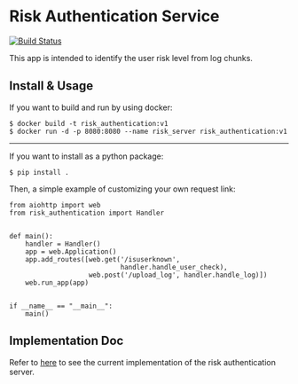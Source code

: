 # Risk Authentication Service

[![Build Status](https://app.travis-ci.com/lidall/risk-authentication-service.svg?branch=main)](https://app.travis-ci.com/lidall/risk-authentication-service)

This app is intended to identify the user risk level from log chunks.

## Install & Usage

If you want to build and run by using docker:

```
$ docker build -t risk_authentication:v1
$ docker run -d -p 8080:8080 --name risk_server risk_authentication:v1
```

---

If you want to install as a python package:
```
$ pip install .
```

Then, a simple example of customizing your own request link:

```
from aiohttp import web
from risk_authentication import Handler


def main():
    handler = Handler()
    app = web.Application()
    app.add_routes([web.get('/isuserknown',
                            handler.handle_user_check),
                    web.post('/upload_log', handler.handle_log)])
    web.run_app(app)


if __name__ == "__main__":
    main()
```

## Implementation Doc

Refer to [here](docs/doc.md) to see the current implementation of the risk authentication server.
